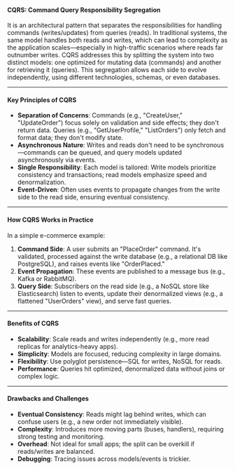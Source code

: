 
#### CQRS: Command Query Responsibility Segregation

It is an architectural pattern that separates the responsibilities for handling commands (writes/updates) from queries (reads). In traditional systems, the same model handles both reads and writes, which can lead to complexity as the application scales—especially in high-traffic scenarios where reads far outnumber writes. CQRS addresses this by splitting the system into two distinct models: one optimized for mutating data (commands) and another for retrieving it (queries). This segregation allows each side to evolve independently, using different technologies, schemas, or even databases.


---

#### Key Principles of CQRS

- **Separation of Concerns**: Commands (e.g., "CreateUser," "UpdateOrder") focus solely on validation and side effects; they don't return data. Queries (e.g., "GetUserProfile," "ListOrders") only fetch and format data; they don't modify state.
- **Asynchronous Nature**: Writes and reads don't need to be synchronous—commands can be queued, and query models updated asynchronously via events.
- **Single Responsibility**: Each model is tailored: Write models prioritize consistency and transactions; read models emphasize speed and denormalization.
- **Event-Driven**: Often uses events to propagate changes from the write side to the read side, ensuring eventual consistency.


---

#### How CQRS Works in Practice

In a simple e-commerce example:

1. **Command Side**: A user submits an "PlaceOrder" command. It's validated, processed against the write database (e.g., a relational DB like PostgreSQL), and raises events like "OrderPlaced."
2. **Event Propagation**: These events are published to a message bus (e.g., Kafka or RabbitMQ).
3. **Query Side**: Subscribers on the read side (e.g., a NoSQL store like Elasticsearch) listen to events, update their denormalized views (e.g., a flattened "UserOrders" view), and serve fast queries.


---

#### Benefits of CQRS

- **Scalability**: Scale reads and writes independently (e.g., more read replicas for analytics-heavy apps).
- **Simplicity**: Models are focused, reducing complexity in large domains.
- **Flexibility**: Use polyglot persistence—SQL for writes, NoSQL for reads.
- **Performance**: Queries hit optimized, denormalized data without joins or complex logic.


---

#### Drawbacks and Challenges

- **Eventual Consistency**: Reads might lag behind writes, which can confuse users (e.g., a new order not immediately visible).
- **Complexity**: Introduces more moving parts (buses, handlers), requiring strong testing and monitoring.
- **Overhead**: Not ideal for small apps; the split can be overkill if reads/writes are balanced.
- **Debugging**: Tracing issues across models/events is trickier.
